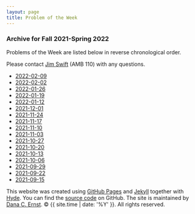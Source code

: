 ```yaml
---
layout: page
title: Problem of the Week
---
```


### Archive for Fall 2021-Spring 2022

Problems of the Week are listed
below in reverse chronological order.

Please contact [Jim Swift](mailto:jwswift@gmail.com) (AMB 110) with any questions.

- <a href = "https://naumathstat.github.io/problem-of-the-week/files/2022-02-09">2022-02-09</a>
- <a href = "https://naumathstat.github.io/problem-of-the-week/files/2022-02-02">2022-02-02</a>
- <a href = "https://naumathstat.github.io/problem-of-the-week/files/2022-01-26">2022-01-26</a>
- <a href = "https://naumathstat.github.io/problem-of-the-week/files/2022-01-19">2022-01-19</a>
- <a href = "https://naumathstat.github.io/problem-of-the-week/files/2022-01-12">2022-01-12</a>
- <a href = "https://naumathstat.github.io/problem-of-the-week/files/2021-12-01">2021-12-01</a>
- <a href = "https://naumathstat.github.io/problem-of-the-week/files/2021-11-24">2021-11-24</a>
- <a href = "https://naumathstat.github.io/problem-of-the-week/files/2021-11-17">2021-11-17</a>
- <a href = "https://naumathstat.github.io/problem-of-the-week/files/2021-11-10">2021-11-10</a>
- <a href = "https://naumathstat.github.io/problem-of-the-week/files/2021-11-03">2021-11-03</a>
- <a href = "https://naumathstat.github.io/problem-of-the-week/files/2021-10-27">2021-10-27</a>
- <a href = "https://naumathstat.github.io/problem-of-the-week/files/2021-10-20">2021-10-20</a>
- <a href = "https://naumathstat.github.io/problem-of-the-week/files/2021-10-13">2021-10-13</a>
- <a href = "https://naumathstat.github.io/problem-of-the-week/files/2021-10-06">2021-10-06</a>
- <a href = "https://naumathstat.github.io/problem-of-the-week/files/2021-09-29">2021-09-29</a>
- <a href = "https://naumathstat.github.io/problem-of-the-week/files/2021-09-22">2021-09-22</a>
- <a href = "https://naumathstat.github.io/problem-of-the-week/files/2021-09-15">2021-09-15</a>

<p>This website was created using <a href="https://pages.github.com">GitHub Pages</a> 
and <a href="http://jekyllrb.com">Jekyll</a> together with 
<a href="http://hyde.getpoole.com">Hyde</a>. 
You can find the <a href="http://github.com/NAUMathStat/seminars">source code</a> on GitHub. 
The site is maintained by <a href="http://dcernst.github.io">Dana C. Ernst</a>. &copy; {{ site.time | date: '%Y' }}. 
All rights reserved.</p>
